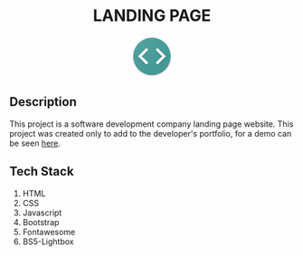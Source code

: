<div align="center">
    <h1>LANDING PAGE</h1>
</div>

<p align="center">
    <a href="https://landing-page-cyan-nu.vercel.app/" target="_blank">
        <img src="https://github.com/myndra1805/landing-page/blob/master/images/logo.png?raw=true" >
    </a>
</p>

## Description
This project is a software development company landing page website. This project was created only to add to the developer's portfolio, for a demo can be seen [here](https://landing-page-cyan-nu.vercel.app/).

## Tech Stack
1. HTML
2. CSS
3. Javascript
4. Bootstrap
5. Fontawesome
6. BS5-Lightbox
